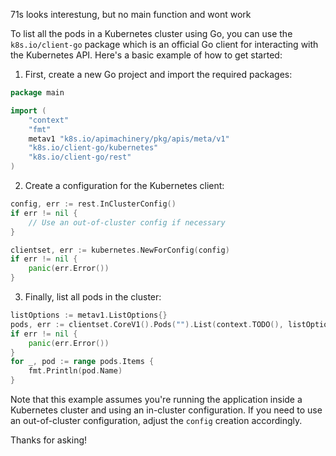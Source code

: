 71s looks interestung, but no main function and wont work

To list all the pods in a Kubernetes cluster using Go, you can use the `k8s.io/client-go` package which is an official Go client for interacting with the Kubernetes API. Here's a basic example of how to get started:

1. First, create a new Go project and import the required packages:

```go
package main

import (
    "context"
    "fmt"
    metav1 "k8s.io/apimachinery/pkg/apis/meta/v1"
    "k8s.io/client-go/kubernetes"
    "k8s.io/client-go/rest"
)
```

2. Create a configuration for the Kubernetes client:

```go
config, err := rest.InClusterConfig()
if err != nil {
    // Use an out-of-cluster config if necessary
}

clientset, err := kubernetes.NewForConfig(config)
if err != nil {
    panic(err.Error())
}
```

3. Finally, list all pods in the cluster:

```go
listOptions := metav1.ListOptions{}
pods, err := clientset.CoreV1().Pods("").List(context.TODO(), listOptions)
if err != nil {
    panic(err.Error())
}
for _, pod := range pods.Items {
    fmt.Println(pod.Name)
}
```

Note that this example assumes you're running the application inside a Kubernetes cluster and using an in-cluster configuration. If you need to use an out-of-cluster configuration, adjust the `config` creation accordingly.

Thanks for asking!

